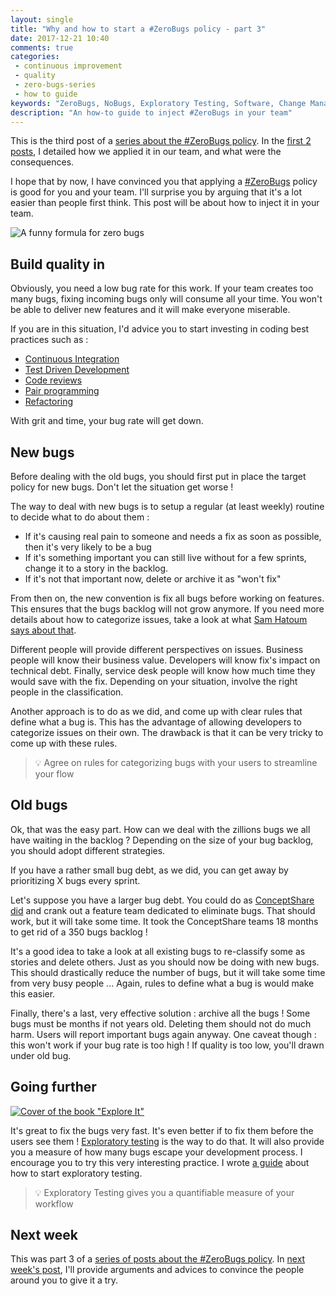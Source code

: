```yaml
---
layout: single
title: "Why and how to start a #ZeroBugs policy - part 3"
date: 2017-12-21 10:40
comments: true
categories: 
 - continuous improvement
 - quality
 - zero-bugs-series
 - how to guide
keywords: "ZeroBugs, NoBugs, Exploratory Testing, Software, Change Management, How to"
description: "An how-to guide to inject #ZeroBugs in your team"
---
```

This is the third post of a [series about the #ZeroBugs policy]({{site.baseurl}}/categories/#zero-bugs-series/). In the [first 2 posts](/why-and-how-to-start-a-number-zerobugs-policy-part-1/), I detailed how we applied it in our team, and what were the consequences.

I hope that by now, I have convinced you that applying a [#ZeroBugs](http://www.jamesshore.com/Agile-Book/no_bugs.html) policy is good for you and your team. I'll surprise you by arguing that it's a lot easier than people first think. This post will be about how to inject it in your team.

![A funny formula for zero bugs]({{site.url}}{{site.baseurl}}/imgs/2017-11-22-why-and-how-to-start-a-number-zerobugs-policy-part-3/zero-bug-formula.jpg)

## Build quality in

Obviously, you need a low bug rate for this work. If your team creates too many bugs, fixing incoming bugs only will consume all your time. You won't be able to deliver new features and it will make everyone miserable.

If you are in this situation, I'd advice you to start investing in coding best practices such as :

*   [Continuous Integration](https://www.google.fr/search?q=how+to+start+Continuous+Integration&oq=how+to+start+Continuous+Integration)
*   [Test Driven Development](/how-to-start-learning-the-tao-of-incremental-code-refactoring-today/)
*   [Code reviews](/how-to-get-your-team-to-do-code-reviews/)
*   [Pair programming](/from-zero-to-pair-programming-hero/)
*   [Refactoring](/how-to-start-learning-the-tao-of-incremental-code-refactoring-today/)

With grit and time, your bug rate will get down.

## New bugs

Before dealing with the old bugs, you should first put in place the target policy for new bugs. Don't let the situation get worse !

The way to deal with new bugs is to setup a regular (at least weekly) routine to decide what to do about them :

*   If it's causing real pain to someone and needs a fix as soon as possible, then it's very likely to be a bug
*   If it's something important you can still live without for a few sprints, change it to a story in the backlog.
*   If it's not that important now, delete or archive it as "won't fix"

From then on, the new convention is fix all bugs before working on features. This ensures that the bugs backlog will not grow anymore. If you need more details about how to categorize issues, take a look at what [Sam Hatoum says about that](https://medium.com/quality-functions/the-zero-bug-policy-b0bd987be684).

Different people will provide different perspectives on issues. Business people will know their business value. Developers will know fix's impact on technical debt. Finally, service desk people will know how much time they would save with the fix. Depending on your situation, involve the right people in the classification.

Another approach is to do as we did, and come up with clear rules that define what a bug is. This has the advantage of allowing developers to categorize issues on their own. The drawback is that it can be very tricky to come up with these rules.

> 💡 Agree on rules for categorizing bugs with your users to streamline your flow

## Old bugs

Ok, that was the easy part. How can we deal with the zillions bugs we all have waiting in the backlog ? Depending on the size of your bug backlog, you should adopt different strategies.

If you have a rather small bug debt, as we did, you can get away by prioritizing X bugs every sprint.

Let's suppose you have a larger bug debt. You could do as [ConceptShare did](https://medium.com/swlh/how-we-got-to-zero-bugs-and-implemented-a-zero-bug-policy-c77ee3f2e50b) and crank out a feature team dedicated to eliminate bugs. That should work, but it will take some time. It took the ConceptShare teams 18 months to get rid of a 350 bugs backlog !

It's a good idea to take a look at all existing bugs to re-classify some as stories and delete others. Just as you should now be doing with new bugs. This should drastically reduce the number of bugs, but it will take some time from very busy people ... Again, rules to define what a bug is would make this easier.

Finally, there's a last, very effective solution : archive all the bugs ! Some bugs must be months if not years old. Deleting them should not do much harm. Users will report important bugs again anyway. One caveat though : this won't work if your bug rate is too high ! If quality is too low, you'll drawn under old bug.

## Going further

[![Cover of the book "Explore It"]({{site.url}}{{site.baseurl}}/imgs/2017-11-22-why-and-how-to-start-a-number-zerobugs-policy-part-3/explore-it.jpg)](https://www.amazon.com/Explore-Increase-Confidence-Exploratory-Testing/dp/1937785025/ref=sr_1_1?s=books&ie=UTF8&qid=1511346285&sr=1-1&keywords=explore+it)

It's great to fix the bugs very fast. It's even better if to fix them before the users see them ! [Exploratory testing](https://en.wikipedia.org/wiki/Exploratory_testing) is the way to do that. It will also provide you a measure of how many bugs escape your development process. I encourage you to try this very interesting practice. I wrote [a guide](/how-we-started-exploratory-testing/) about how to start exploratory testing.

> 💡 Exploratory Testing gives you a quantifiable measure of your workflow

## Next week

This was part 3 of a [series of posts about the #ZeroBugs policy]({{site.baseurl}}/categories/#zero-bugs-series/). In [next week's post](/why-and-how-to-start-a-number-zerobugs-policy-part-4/), I'll provide arguments and advices to convince the people around you to give it a try.

